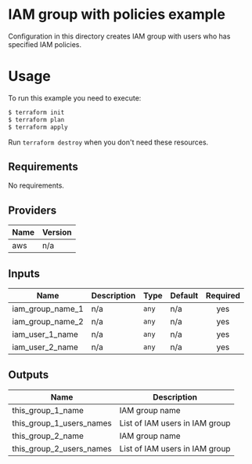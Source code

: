 # IAM group with policies example

Configuration in this directory creates IAM group with users who has specified IAM policies.

# Usage

To run this example you need to execute:

```bash
$ terraform init
$ terraform plan
$ terraform apply
```

Run `terraform destroy` when you don't need these resources.

<!-- BEGINNING OF PRE-COMMIT-TERRAFORM DOCS HOOK -->
## Requirements

No requirements.

## Providers

| Name | Version |
|------|---------|
| aws | n/a |

## Inputs

| Name | Description | Type | Default | Required |
|------|-------------|------|---------|:-----:|
| iam\_group\_name\_1 | n/a | `any` | n/a | yes |
| iam\_group\_name\_2 | n/a | `any` | n/a | yes |
| iam\_user\_1\_name | n/a | `any` | n/a | yes |
| iam\_user\_2\_name | n/a | `any` | n/a | yes |

## Outputs

| Name | Description |
|------|-------------|
| this\_group\_1\_name | IAM group name |
| this\_group\_1\_users\_names | List of IAM users in IAM group |
| this\_group\_2\_name | IAM group name |
| this\_group\_2\_users\_names | List of IAM users in IAM group |

<!-- END OF PRE-COMMIT-TERRAFORM DOCS HOOK -->
